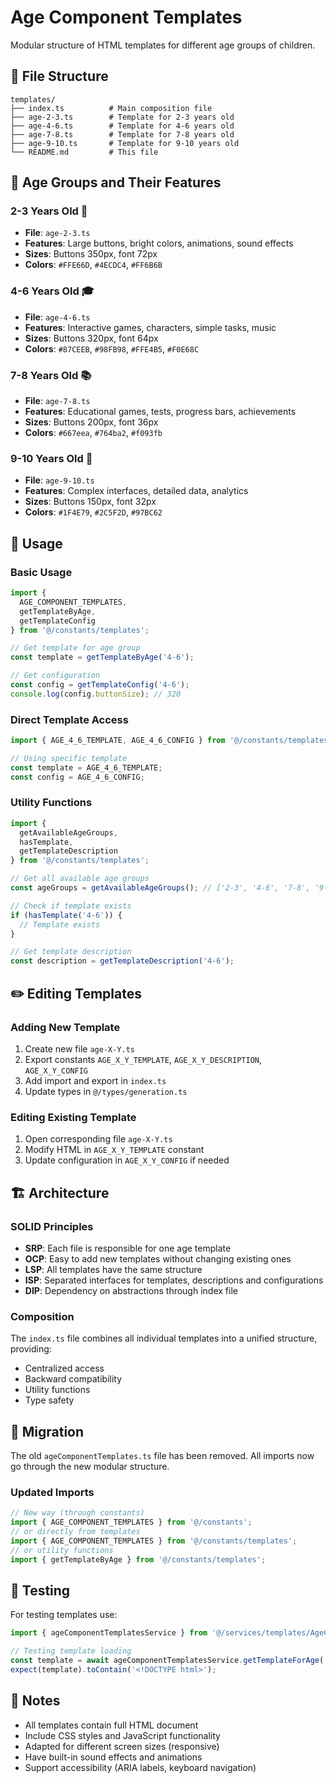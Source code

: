 # Age Component Templates

Modular structure of HTML templates for different age groups of children.

## 📁 File Structure

```
templates/
├── index.ts          # Main composition file
├── age-2-3.ts        # Template for 2-3 years old
├── age-4-6.ts        # Template for 4-6 years old  
├── age-7-8.ts        # Template for 7-8 years old
├── age-9-10.ts       # Template for 9-10 years old
└── README.md         # This file
```

## 🎯 Age Groups and Their Features

### 2-3 Years Old 🎈
- **File**: `age-2-3.ts`
- **Features**: Large buttons, bright colors, animations, sound effects
- **Sizes**: Buttons 350px, font 72px
- **Colors**: `#FFE66D`, `#4ECDC4`, `#FF6B6B`

### 4-6 Years Old 🎓
- **File**: `age-4-6.ts`
- **Features**: Interactive games, characters, simple tasks, music
- **Sizes**: Buttons 320px, font 64px
- **Colors**: `#87CEEB`, `#98FB98`, `#FFE4B5`, `#F0E68C`

### 7-8 Years Old 📚
- **File**: `age-7-8.ts`
- **Features**: Educational games, tests, progress bars, achievements
- **Sizes**: Buttons 200px, font 36px
- **Colors**: `#667eea`, `#764ba2`, `#f093fb`

### 9-10 Years Old 🎯
- **File**: `age-9-10.ts`
- **Features**: Complex interfaces, detailed data, analytics
- **Sizes**: Buttons 150px, font 32px
- **Colors**: `#1F4E79`, `#2C5F2D`, `#97BC62`

## 🔧 Usage

### Basic Usage

```typescript
import { 
  AGE_COMPONENT_TEMPLATES,
  getTemplateByAge,
  getTemplateConfig 
} from '@/constants/templates';

// Get template for age group
const template = getTemplateByAge('4-6');

// Get configuration
const config = getTemplateConfig('4-6');
console.log(config.buttonSize); // 320
```

### Direct Template Access

```typescript
import { AGE_4_6_TEMPLATE, AGE_4_6_CONFIG } from '@/constants/templates/age-4-6';

// Using specific template
const template = AGE_4_6_TEMPLATE;
const config = AGE_4_6_CONFIG;
```

### Utility Functions

```typescript
import { 
  getAvailableAgeGroups,
  hasTemplate,
  getTemplateDescription 
} from '@/constants/templates';

// Get all available age groups
const ageGroups = getAvailableAgeGroups(); // ['2-3', '4-6', '7-8', '9-10']

// Check if template exists
if (hasTemplate('4-6')) {
  // Template exists
}

// Get template description
const description = getTemplateDescription('4-6');
```

## ✏️ Editing Templates

### Adding New Template

1. Create new file `age-X-Y.ts`
2. Export constants `AGE_X_Y_TEMPLATE`, `AGE_X_Y_DESCRIPTION`, `AGE_X_Y_CONFIG`
3. Add import and export in `index.ts`
4. Update types in `@/types/generation.ts`

### Editing Existing Template

1. Open corresponding file `age-X-Y.ts`
2. Modify HTML in `AGE_X_Y_TEMPLATE` constant
3. Update configuration in `AGE_X_Y_CONFIG` if needed

## 🏗️ Architecture

### SOLID Principles

- **SRP**: Each file is responsible for one age template
- **OCP**: Easy to add new templates without changing existing ones
- **LSP**: All templates have the same structure
- **ISP**: Separated interfaces for templates, descriptions and configurations
- **DIP**: Dependency on abstractions through index file

### Composition

The `index.ts` file combines all individual templates into a unified structure, providing:

- Centralized access
- Backward compatibility
- Utility functions
- Type safety

## 🔄 Migration

The old `ageComponentTemplates.ts` file has been removed. All imports now go through the new modular structure.

### Updated Imports

```typescript
// New way (through constants)
import { AGE_COMPONENT_TEMPLATES } from '@/constants';
// or directly from templates
import { AGE_COMPONENT_TEMPLATES } from '@/constants/templates';
// or utility functions
import { getTemplateByAge } from '@/constants/templates';
```

## 🧪 Testing

For testing templates use:

```typescript
import { ageComponentTemplatesService } from '@/services/templates/AgeComponentTemplatesService';

// Testing template loading
const template = await ageComponentTemplatesService.getTemplateForAge('4-6');
expect(template).toContain('<!DOCTYPE html>');
```

## 📝 Notes

- All templates contain full HTML document
- Include CSS styles and JavaScript functionality
- Adapted for different screen sizes (responsive)
- Have built-in sound effects and animations
- Support accessibility (ARIA labels, keyboard navigation)
